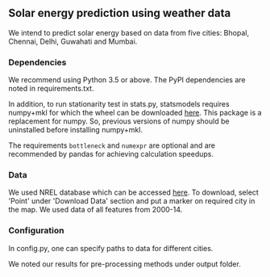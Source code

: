 ## Solar energy prediction using weather data

We intend to predict solar energy based on data from five cities:
Bhopal, Chennai, Delhi, Guwahati and Mumbai.

### Dependencies

We recommend using Python 3.5 or above. The PyPI dependencies are noted
in requirements.txt.

In addition, to run stationarity test in stats.py,
statsmodels requires numpy+mkl for which the wheel can be downloaded
[here](www.lfd.uci.edu/~gohlke/pythonlibs/#numpy). This package is a
replacement for numpy. So, previous versions of numpy should be
uninstalled before installing numpy+mkl.

The requirements `bottleneck` and `numexpr` are optional and are
recommended by pandas for achieving calculation speedups.

### Data

We used NREL database which can be accessed [here](https://maps.nrel.gov/nsrdb-viewer/#/?aL=UdPEX9%255Bv%255D%3Dt%268VWYIh%255Bv%255D%3Dt%268VWYIh%255Bd%255D%3D1&bL=groad&cE=0&lR=0&mC=21.820707853875017%2C92.28515625&zL=4).
To download,  select 'Point' under 'Download Data' section and put
a marker on required city in the map. We used data of all features from
2000-14.

### Configuration

In config.py, one can specify paths to data for different cities.

We noted our results for pre-processing methods under output folder.
